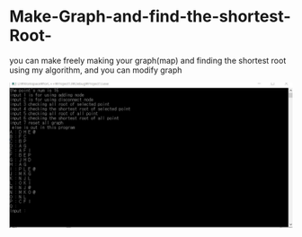 # Make-Graph-and-find-the-shortest-Root-
you can make freely making your graph(map) and finding the shortest root using my algorithm, and you can modify graph


![alt text](https://github.com/Profrog/Make-Graph-and-find-the-shortest-Root-/blob/master/Fath%2CMap.jpg)

